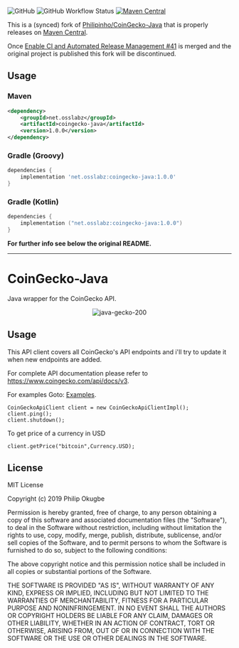 ![GitHub](https://img.shields.io/github/license/osslabz/coingecko-java)
![GitHub Workflow Status](https://img.shields.io/github/actions/workflow/status/osslabz/coingecko-java/maven.yml?branch=master)
[![Maven Central](https://img.shields.io/maven-central/v/net.osslabz/coingecko-java?label=Maven%20Central)](https://search.maven.org/artifact/net.osslabz/coingecko-client)

This is a (synced) fork of [Philipinho/CoinGecko-Java](https://github.com/Philipinho/CoinGecko-Java) that is properly releases on [Maven Central](https://search.maven.org/artifact/net.osslabz/coingecko-java).

Once [Enable CI and Automated Release Management #41](https://github.com/Philipinho/CoinGecko-Java/pull/41) is merged and the original project is published this fork will be discontinued.

Usage
---------

### Maven

```xml
<dependency>
    <groupId>net.osslabz</groupId>
    <artifactId>coingecko-java</artifactId>
    <version>1.0.0</version>
</dependency>
```

### Gradle (Groovy)

```groovy
dependencies {
    implementation 'net.osslabz:coingecko-java:1.0.0'
}
```

### Gradle (Kotlin)

```kotlin
dependencies {
    implementation ("net.osslabz:coingecko-java:1.0.0")
}
```


**For further info see below the original README.**

---

# CoinGecko-Java
Java wrapper for the CoinGecko API.
<p align="center">
    <img src="https://i.ibb.co/sRLCZk2/java-gecko-200.png" alt="java-gecko-200" alt="CoinGecko-Java logo" alt="CoinGecko-Java Logo"/>
</p>

## Usage
This API client covers all CoinGecko's API endpoints and i'll try to update it when new endpoints are added.

For complete API documentation please refer to https://www.coingecko.com/api/docs/v3.

For examples Goto: <a href="https://github.com/Philipinho/CoinGecko-Java/tree/master/src/test/java/com/litesoftwares/coingecko/examples">Examples</a>.

```
CoinGeckoApiClient client = new CoinGeckoApiClientImpl();
client.ping();
client.shutdown();
```

To get price of a currency in USD
```
client.getPrice("bitcoin",Currency.USD);
```

## License
MIT License

Copyright (c) 2019 Philip Okugbe

Permission is hereby granted, free of charge, to any person obtaining a copy
of this software and associated documentation files (the "Software"), to deal
in the Software without restriction, including without limitation the rights
to use, copy, modify, merge, publish, distribute, sublicense, and/or sell
copies of the Software, and to permit persons to whom the Software is
furnished to do so, subject to the following conditions:

The above copyright notice and this permission notice shall be included in all
copies or substantial portions of the Software.

THE SOFTWARE IS PROVIDED "AS IS", WITHOUT WARRANTY OF ANY KIND, EXPRESS OR
IMPLIED, INCLUDING BUT NOT LIMITED TO THE WARRANTIES OF MERCHANTABILITY,
FITNESS FOR A PARTICULAR PURPOSE AND NONINFRINGEMENT. IN NO EVENT SHALL THE
AUTHORS OR COPYRIGHT HOLDERS BE LIABLE FOR ANY CLAIM, DAMAGES OR OTHER
LIABILITY, WHETHER IN AN ACTION OF CONTRACT, TORT OR OTHERWISE, ARISING FROM,
OUT OF OR IN CONNECTION WITH THE SOFTWARE OR THE USE OR OTHER DEALINGS IN THE
SOFTWARE.